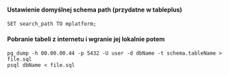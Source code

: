 #### Ustawienie domyślnej schema path (przydatne w tableplus)
```
SET search_path TO mplatform;
```
#### Pobranie tabeli z internetu i wgranie jej lokalnie potem
```
pg_dump -h 00.00.00.44 -p 5432 -U user -d dbName -t schema.tableName > file.sql
psql dbName < file.sql
```
